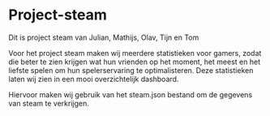 # Project-steam

Dit is project steam van Julian, Mathijs, Olav, Tijn en Tom

Voor het project steam maken wij meerdere statistieken voor gamers, zodat die beter te zien krijgen wat hun vrienden op het moment, het meest en het liefste spelen om hun spelerservaring te optimalisteren. Deze statistieken laten wij zien in een mooi overzichtelijk dashboard.

Hiervoor maken wij gebruik van het steam.json bestand om de gegevens van steam te verkrijgen.

